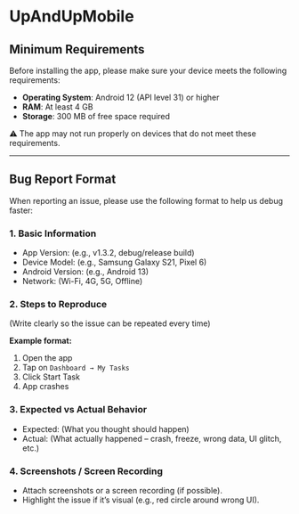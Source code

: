 # UpAndUpMobile

## Minimum Requirements

Before installing the app, please make sure your device meets the following requirements:

- **Operating System**: Android 12 (API level 31) or higher  
- **RAM**: At least 4 GB  
- **Storage**: 300 MB of free space required  

⚠️ The app may not run properly on devices that do not meet these requirements.

---

## Bug Report Format

When reporting an issue, please use the following format to help us debug faster:

### 1. Basic Information
- App Version: (e.g., v1.3.2, debug/release build)  
- Device Model: (e.g., Samsung Galaxy S21, Pixel 6)  
- Android Version: (e.g., Android 13)  
- Network: (Wi-Fi, 4G, 5G, Offline)  

### 2. Steps to Reproduce  
(Write clearly so the issue can be repeated every time)  

**Example format:**  
1. Open the app  
2. Tap on `Dashboard → My Tasks`  
3. Click Start Task  
4. App crashes  

### 3. Expected vs Actual Behavior  
- Expected: (What you thought should happen)  
- Actual: (What actually happened – crash, freeze, wrong data, UI glitch, etc.)  

### 4. Screenshots / Screen Recording  
- Attach screenshots or a screen recording (if possible).  
- Highlight the issue if it’s visual (e.g., red circle around wrong UI).  
